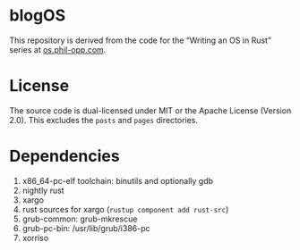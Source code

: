 # blogOS

This repository is derived from the code for the “Writing an OS in Rust” series at [os.phil-opp.com](http://os.phil-opp.com).

# License
The source code is dual-licensed under MIT or the Apache License (Version 2.0). This excludes the `posts` and `pages` directories.

# Dependencies

 1. x86_64-pc-elf toolchain: binutils and optionally gdb
 2. nightly rust
 3. xargo
 4. rust sources for xargo (`rustup component add rust-src`)
 5. grub-common: grub-mkrescue
 6. grub-pc-bin: /usr/lib/grub/i386-pc
 7. xorriso
